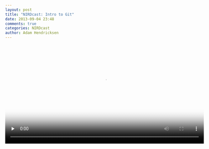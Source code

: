 ```yaml
---
layout: post
title: "NIRDcast: Intro to Git"
date: 2013-09-04 23:48
comments: true
categories: NIRDcast
author: Adam Hendricksen
---
```



<video width='640' height='320' preload='none' controls poster='/images/intro_to_git.png'>
<source src='/videos/intro_to_git.mp4' type='video/mp4; codecs=\"avc1.42E01E, mp4a.40.2\"'/>
<source src='/videos/intro_to_git.ogv' "type='video/ogg; codecs=theora, vorbis'"/>
</video>